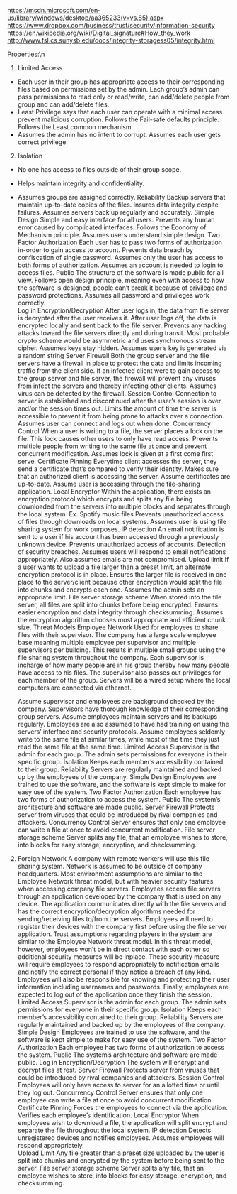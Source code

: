 
https://msdn.microsoft.com/en-us/library/windows/desktop/aa365233(v=vs.85).aspx
https://www.dropbox.com/business/trust/security/information-security
https://en.wikipedia.org/wiki/Digital_signature#How_they_work
http://www.fsl.cs.sunysb.edu/docs/integrity-storagess05/integrity.html

Properties:\n
1. Limited Access
* Each user in their group has appropriate access to their corresponding files based on permissions set by the admin. Each group’s admin can pass permissions to read only or read/write, can add/delete people from group and can add/delete files. 
* Least Privilege says that each user can operate with a minimal access prevent malicious corruption. Follows the Fail-safe defaults principle. Follows the Least common mechanism. 
* Assumes the admin has no intent to corrupt. Assumes each user gets correct privilege. 
2. Isolation
* No one has access to files outside of their group scope. 
* Helps maintain integrity and confidentiality. 
* Assumes groups are assigned correctly. 
Reliability 
Backup servers that maintain up-to-date copies of the files. 
Insures data integrity despite failures. 
Assumes servers back up regularly and accurately. 
Simple Design
Simple and easy interface for all users. 
Prevents any human error caused by complicated interfaces. Follows the Economy of Mechanism principle. 
Assumes users understand simple design. 
Two Factor Authorization
Each user has to pass two forms of authorization in-order to gain access to account. 
Prevents data breach by confiscation of single password. 
Assumes only the user has access to both forms of authorization. Assumes an account is needed to login to access files.
 Public 
The structure of the software is made public for all view. 
Follows open design principle, meaning even with access to how the software is designed, people can’t break it because of privilege and password protections. 
Assumes all password and privileges work correctly.  
Log in Encryption/Decryption
After user logs in, the data from file server is decrypted after the user receives it. After user logs off, the data is encrypted locally and sent back to the file server. 
Prevents any hacking attacks toward the file servers directly and during transit. Most probable crypto scheme would be asymmetric and uses synchronous stream cipher. 
Assumes keys stay hidden. Assumes user’s key is generated via a random string 
 Server Firewall
Both the group server and the file servers have a firewall in place to protect the data and limits incoming traffic from the client side.
If an infected client were to gain access to the group server and file server, the firewall will prevent any viruses from infect the servers and thereby infecting other clients. 
Assumes virus can be detected by the firewall. 
Session Control
Connection to server is established and discontinued after the user’s session is over and/or the session times out.
Limits the amount of time the server is accessible to prevent it from being prone to attacks over a connection.
Assumes user can connect and logs out when done.
Concurrency Control
When a user is writing to a file, the server places a lock on the file. This lock causes other users to only have read access. 
Prevents multiple people from writing to the same file at once and prevent concurrent modification. 
Assumes lock is given at a first come first serve. 
Certificate Pinning
Everytime client accesses the server, they send a certificate that’s compared to verify their identity. 
Makes sure that an authorized client is accessing the server. 
Assume certificates are up-to-date. Assume user is accessing through the file-sharing application. 
Local Encryptor
Within the application, there exists an encryption protocol which encrypts and splits any file being downloaded from the servers into multiple blocks and separates through the local system. Ex. Spotify music files 
Prevents unauthorized access of files through downloads on local systems. 
Assumes user is using file sharing system for work purposes. 
IP detection
An email notification is sent to a user if his account has been accessed through a previously unknown device. 
Prevents unauthorized access of accounts. Detection of security breaches. 
Assumes users will respond to email notifications appropriately. Also assumes emails are not compromised. 
Upload limit
If a user wants to upload a file larger than a preset limit, an alternate encryption protocol is in place.
Ensures the larger file is received in one place to the server/client because other encryption would split the file into chunks and encrypts each one.
Assumes the admin sets an appropriate limit. 
File server storage scheme
When stored into the file server, all files are split into chunks before being encrypted. 
Ensures easier encryption and data integrity through checksumming. 
Assumes the encryption algorithm chooses most appropriate and efficient chunk size. 
Threat Models
Employee Network
	Used for employees to share files with their supervisor. The company has a large scale employee base meaning multiple employee per supervisor and multiple supervisors per building. This results in multiple small groups using the file sharing system throughout the company. Each supervisor is incharge of how many people are in his group thereby how many people have access to his files. The supervisor also passes out privileges for each member of the group. Servers will be a wired setup where the local computers are connected via ethernet.

	Assume supervisor and employees are background checked by the company. Supervisors have thorough knowledge of their corresponding group servers. Assume employees maintain servers and its backups regularly. Employees are also assumed to have had training on using the servers’ interface and security protocols. Assume employees seldomly write to the same file at similar times, while most of the time they just read the same file at the same time. 
Limited Access
Supervisor is the admin for each group. The admin sets permissions for everyone in their specific group. 
Isolation
Keeps each member’s accessibility contained to their group. 
Reliability 
Servers are regularly maintained and backed up by the employees of the company.
Simple Design
Employees are trained to use the software, and the software is kept simple to make for easy use of the system. 
Two Factor Authorization
Each employee has two forms of authorization to access the system. 
Public 
The system’s architecture and software are made public. 
Server Firewall
Protects server from viruses that could be introduced by rival companies and attackers. 
Concurrency Control
Server ensures that only one employee can write a file at once to avoid concurrent modification.
File server storage scheme
Server splits any file, that an employee wishes to store, into blocks for easy storage, encryption, and checksumming. 
2. Foreign Network
	A company with remote workers will use this file sharing system. Network is assumed to be outside of company headquarters. Most environment assumptions are similar to the Employee Network threat model, but with heavier security features when accessing company file servers. Employees access file servers through an application developed by the company that is used on any device. The application communicates directly with the file servers and has the correct encryption/decryption algorithms needed for sending/receiving files to/from the servers. Employees will need to register their devices with the company first before using the file server application.
Trust assumptions regarding players in the system are similar to the Employee Network threat model. In this threat model, however, employees won’t be in direct contact with each other so additional security measures will be inplace. These security measure will require employees to respond appropriately to notification emails and notify the correct personal if they notice a breach of any kind. Employees will also be responsible for knowing and protecting their user information including usernames and passwords. Finally, employees are expected to log out of the application once they finish the session. 
Limited Access
Supervisor is the admin for each group. The admin sets permissions for everyone in their specific group. 
Isolation
Keeps each member’s accessibility contained to their group. 
Reliability 
Servers are regularly maintained and backed up by the employees of the company.
Simple Design
Employees are trained to use the software, and the software is kept simple to make for easy use of the system. 
Two Factor Authorization
Each employee has two forms of authorization to access the system. 
Public 
The system’s architecture and software are made public. 
Log in Encryption/Decryption
The system will encrypt and decrypt files at rest. 
Server Firewall
Protects server from viruses that could be introduced by rival companies and attackers. 
Session Control
Employees will only have access to server for an allotted time or until they log out.
Concurrency Control
Server ensures that only one employee can write a file at once to avoid concurrent modification.
Certificate Pinning
Forces the employees to connect via the application. Verifies each employee’s identification. 
Local Encryptor
When employees wish to download a file, the application will split encrypt and separate the file throughout the local system. 
IP detection
Detects unregistered devices and notifies employees. Assumes employees will respond appropriately.  
Upload Limit
Any file greater than a preset size uploaded by the user is split into chunks and encrypted by the system before being sent to the server. 
File server storage scheme
Server splits any file, that an employee wishes to store, into blocks for easy storage, encryption, and checksumming. 
